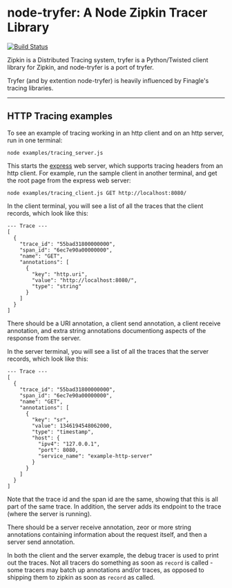 # node-tryfer: A Node Zipkin Tracer Library

[![Build Status](https://secure.travis-ci.org/racker/node-tryfer.png?branch=master)](http://travis-ci.org/racker/node-tryfer)

Zipkin is a Distributed Tracing system, tryfer is a Python/Twisted client library for Zipkin, and node-tryfer is a port of tryfer.

Tryfer (and by extention node-tryfer) is heavily influenced by Finagle's tracing libraries.

---

## HTTP Tracing examples

To see an example of tracing working in an http client and on an http server, run in one terminal:

```
node examples/tracing_server.js
```

This starts the [express](https://github.com/visionmedia/express) web server, which supports tracing headers from an http client.  For example, run the sample client in another terminal, and get the root page from the express web server:

```
node examples/tracing_client.js GET http://localhost:8080/
```

In the client terminal, you will see a list of all the traces that the client records, which look like this:

    --- Trace ---
    [
      {
        "trace_id": "55bad31800000000",
        "span_id": "6ec7e90a00000000",
        "name": "GET",
        "annotations": [
          {
            "key": "http.uri",
            "value": "http://localhost:8080/",
            "type": "string"
          }
        ]
      }
    ]

There should be a URI annotation, a client send annotation, a client receive annotation, and extra string annotations documentiong aspects of the response from the server.

In the server terminal, you will see a list of all the traces that the server records, which look like this:

    --- Trace ---
    [
      {
        "trace_id": "55bad31800000000",
        "span_id": "6ec7e90a00000000",
        "name": "GET",
        "annotations": [
          {
            "key": "sr",
            "value": 1346194548062000,
            "type": "timestamp",
            "host": {
              "ipv4": "127.0.0.1",
              "port": 8080,
              "service_name": "example-http-server"
            }
          }
        ]
      }
    ]

Note that the trace id and the span id are the same, showing that this is all part of the same trace.  In addition, the server adds its endpoint to the trace (where the server is running).

There should be a server receive annotation, zeor or more string annotations containing information about the request itself, and then a server send annotation.

In both the client and the server example, the debug tracer is used to print out the traces.  Not all tracers do something as soon as `record` is called - some tracers may batch up annotations and/or traces, as opposed to shipping them to zipkin as soon as `record` as called.
